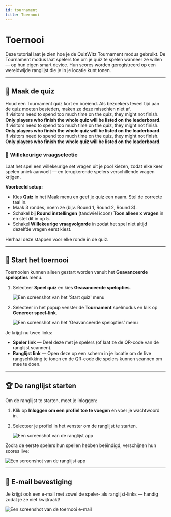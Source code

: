 ```yaml
---
id: tournament
title: Toernooi
---
```


# Toernooi

Deze tutorial laat je zien hoe je de QuizWitz Tournament modus gebruikt. De Tournament modus laat spelers toe om je quiz te spelen wanneer ze willen — op hun eigen smart device. Hun scores worden geregistreerd op een wereldwijde ranglijst die je in je locatie kunt tonen.

---

## 📝 Maak de quiz

Houd een Tournament quiz kort en boeiend. Als bezoekers teveel tijd aan de quiz moeten besteden, maken ze deze misschien niet af.\
If visitors need to spend too much time on the quiz, they might not finish.\
**Only players who finish the whole quiz will be listed on the leaderboard.**\
If visitors need to spend too much time on the quiz, they might not finish.\
**Only players who finish the whole quiz will be listed on the leaderboard.**\
If visitors need to spend too much time on the quiz, they might not finish.\
**Only players who finish the whole quiz will be listed on the leaderboard.**

### 🎲 Willekeurige vraagselectie

Laat het spel een willekeurige set vragen uit je pool kiezen, zodat elke keer spelen uniek aanvoelt — en terugkerende spelers verschillende vragen krijgen.

**Voorbeeld setup:**

- Kies **Quiz** in het Maak menu en geef je quiz een naam. Stel de correcte taal in.
- Maak 3 rondes, noem ze (bijv. Round 1, Round 2, Round 3).
- Schakel bij **Round instellingen** (tandwiel icoon) **Toon alleen x vragen** in en stel dit in op 5.
- Schakel **Willekeurige vraagvolgorde** in zodat het spel niet altijd dezelfde vragen eerst kiest.

Herhaal deze stappen voor elke ronde in de quiz.

---

## 🚀 Start het toernooi

Toernooien kunnen alleen gestart worden vanuit het **Geavanceerde spelopties** menu.

1. Selecteer **Speel quiz** en kies **Geavanceerde spelopties**.

   ![Een screenshot van het 'Start quiz' menu](/images/tutorials/tournament/tournament-start.png)

2. Selecteer in het popup venster de **Tournament** spelmodus en klik op **Genereer speel-link**.

   ![Een screenshot van het 'Geavanceerde spelopties' menu](/images/tutorials/tournament/tournament-advanced-game-settings.png)

Je krijgt nu twee links:

- **Speler link** — Deel deze met je spelers (of laat ze de QR-code van de ranglijst scannen).
- **Ranglijst link** — Open deze op een scherm in je locatie om de live rangschikking te tonen en de QR-code die spelers kunnen scannen om mee te doen.

---

## 🏆 De ranglijst starten

Om de ranglijst te starten, moet je inloggen:

1. Klik op **Inloggen om een profiel toe te voegen** en voer je wachtwoord in.
2. Selecteer je profiel in het venster om de ranglijst te starten.

   ![Een screenshot van de ranglijst app](/images/tutorials/tournament/leaderboard-start.png)

Zodra de eerste spelers hun spellen hebben beëindigd, verschijnen hun scores live:

![Een screenshot van de ranglijst app](/images/tutorials/tournament/leaderboard.png)

---

## 📧 E-mail bevestiging

Je krijgt ook een e-mail met zowel de speler- als ranglijst-links — handig zodat je ze niet kwijtraakt!

![Een screenshot van de toernooi e-mail](/images/tutorials/tournament/tournament-email.png)
